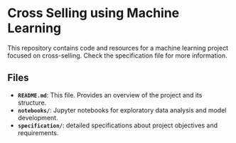 # Cross Selling using Machine Learning

This repository contains code and resources for a machine learning project focused on cross-selling. Check the specification file for more information.

## Files

- **`README.md`**: This file. Provides an overview of the project and its structure.
- **`notebooks/`**: Jupyter notebooks for exploratory data analysis and model development.
- **`specification/`**: detailed specifications about project objectives and requirements.


